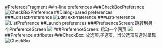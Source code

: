 #PrefereceFragment
##In-line preferences
###CheckBoxPreference
![CheckBoxPreference](http://i1.piimg.com/567571/327f971d0176993c.png)
##Dialog-based preferences
###EditTextPreference
![EditTextPreference](http://i4.buimg.com/567571/af4d31ab4d31fee2.png)
###ListPreference
![ListPreference](http://i4.buimg.com/567571/812536b6c99d09d8.png)
##Launch preferences
###PreferenceScreen: 跳转到另一个PreferenceScreen
![](http://i4.buimg.com/567571/54924a3b870ed13b.png)
###PreferenceScreen: 启动一个网页
![](http://i4.buimg.com/567571/aeec2cf1ebb1b419.png)
##Preference attributes
###CheckBox: 父选项,子选项，当父选项勾选时呈现
![CheckBox](http://i4.buimg.com/567571/6c5209e94f116ccd.png)
